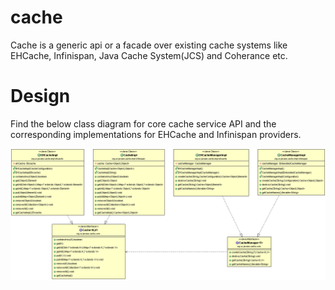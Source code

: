 cache
=====

Cache is a generic api or a facade over existing cache systems like EHCache, Infinispan, Java Cache System(JCS) and Coherance etc.

Design
======

Find the below class diagram for core cache service API and the corresponding implementations for EHCache and Infinispan providers.

 ![CacheDesign][1]


[1]:https://github.com/kvmkreddy/cache/blob/master/design/Cache_ClassDiagram.gif "CacheDesign"